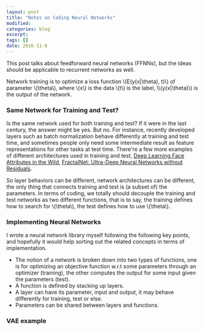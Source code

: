 ```yaml
---
layout: post
title: "Notes on Coding Neural Networks"
modified:
categories: blog
excerpt:
tags: []
date: 2016-11-8
---
```


This post talks about feedforward neural networks  (FFNNs), but the ideas should be applicable to recurrent networks as well.

Network training is to optimize a loss function \\(E(y(x|\theta), t)\\) of parameter \\(\theta\\), where \\(x\\) is the data \\(t\\) is the label, \\\\(y(x|\theta)\\) is the output of the network. 

### Same Network for Training and Test?
Is the same network used for both training and test? If it were in the last century, the answer might be yes. But no. 
For instance, recently developed layers such as batch normalization behave differently at training and test time, and sometimes people only need some intermediate result as feature representations for other tasks at test time. 
There're a few more examples of different architectures used in training and test, [Deep Learning Face Attributes in the Wild](http://www.cv-foundation.org/openaccess/content_iccv_2015/papers/Liu_Deep_Learning_Face_ICCV_2015_paper.pdf), [FractalNet: Ultra-Deep Neural Networks without Residuals](https://arxiv.org/abs/1605.07648).

So layer behaviors can be different, network architectures can be different, 
the only thing that connects training and test is (a subset of) the parameters. 
In terms of coding, we totally should decouple the training and test networks as two different functions,
that is to say, the training defines how to search for \\(\theta\\), the test defines how to use \\(\theta\\).

### Implementing Neural Networks
I wrote a neural network library myself following the following key points, and hopefully it would help sorting out the related concepts in terms of implementation.  
- The notion of a network is broken down into two types of functions, 
one is for optimizing an objective function w.r.t some parameters through an optimizer (training), 
the other computes the output for some input given the parameters (test).
- A function is defined by stacking up layers.
- A layer can have its parameter, input and output, it may behave differently for training, test or else. 
- Parameters can be shared between layers and functions.

### VAE example
